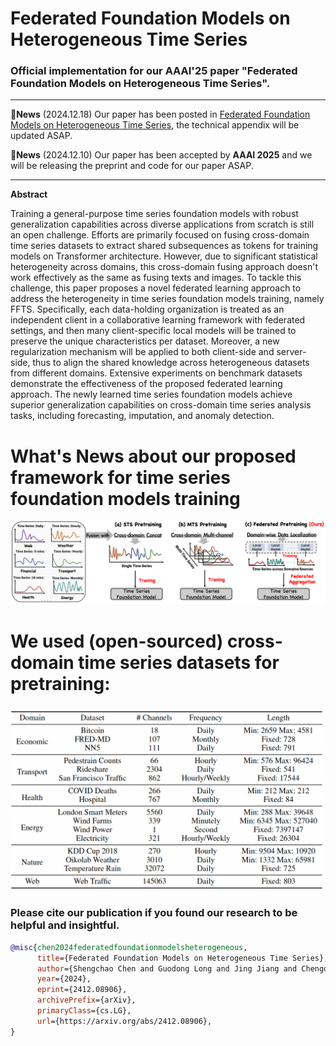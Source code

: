 # Federated Foundation Models on Heterogeneous Time Series

### Official implementation for our AAAI'25 paper "Federated Foundation Models on Heterogeneous Time Series".

---

:triangular_flag_on_post:**News** (2024.12.18) Our paper has been posted in [Federated Foundation Models on Heterogeneous Time Series](https://arxiv.org/abs/2412.08906), the technical appendix will be updated ASAP.

:triangular_flag_on_post:**News** (2024.12.10) Our paper has been accepted by **AAAI 2025** and we will be releasing the preprint and code for our paper ASAP.

---
**Abstract**

Training a general-purpose time series foundation models with robust generalization capabilities across diverse applications from scratch is still an open challenge. Efforts are primarily focused on fusing cross-domain time series datasets to extract shared subsequences as tokens for training models on Transformer architecture. However, due to significant statistical heterogeneity across domains, this cross-domain fusing approach doesn't work effectively as the same as fusing texts and images. To tackle this challenge, this paper proposes a novel federated learning approach to address the heterogeneity in time series foundation models training, namely FFTS. Specifically, each data-holding organization is treated as an independent client in a collaborative learning framework with federated settings, and then many client-specific local models will be trained to preserve the unique characteristics per dataset. Moreover, a new regularization mechanism will be applied to both client-side and server-side, thus to align the shared knowledge across heterogeneous datasets from different domains. Extensive experiments on benchmark datasets demonstrate the effectiveness of the proposed federated learning approach. The newly learned time series foundation models achieve superior generalization capabilities on cross-domain time series analysis tasks, including forecasting, imputation, and anomaly detection.

# What's News about our proposed framework for time series foundation models training
![What's News](assest/difference.png "What's New")

# We used (open-sourced) cross-domain time series datasets for pretraining:
![Datasets](assest/pretrain_data.png "What's New")


### Please cite our publication if you found our research to be helpful and insightful.

```bibtex
@misc{chen2024federatedfoundationmodelsheterogeneous,
      title={Federated Foundation Models on Heterogeneous Time Series}, 
      author={Shengchao Chen and Guodong Long and Jing Jiang and Chengqi Zhang},
      year={2024},
      eprint={2412.08906},
      archivePrefix={arXiv},
      primaryClass={cs.LG},
      url={https://arxiv.org/abs/2412.08906}, 
}
